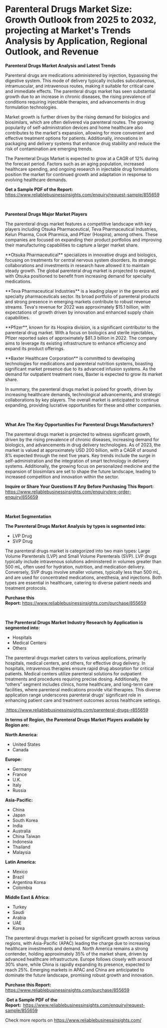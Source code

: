 <p><h1>Parenteral Drugs Market Size: Growth Outlook from 2025 to 2032, projecting at Market's Trends Analysis by Application, Regional Outlook, and Revenue</h1></p><p><strong>Parenteral Drugs Market Analysis and Latest Trends</strong></p>
<p><p>Parenteral drugs are medications administered by injection, bypassing the digestive system. This mode of delivery typically includes subcutaneous, intramuscular, and intravenous routes, making it suitable for critical care and immediate effects. The parenteral drugs market has seen substantial growth due to an increase in chronic diseases, the rising prevalence of conditions requiring injectable therapies, and advancements in drug formulation technologies.</p><p>Market growth is further driven by the rising demand for biologics and biosimilars, which are often delivered via parenteral routes. The growing popularity of self-administration devices and home healthcare also contributes to the market's expansion, allowing for more convenient and effective treatment options for patients. Additionally, innovations in packaging and delivery systems that enhance drug stability and reduce the risk of contamination are emerging trends.</p><p>The Parenteral Drugs Market is expected to grow at a CAGR of 12% during the forecast period. Factors such as an aging population, increased healthcare spending, and ongoing research in injectable drug formulations position the market for continued growth and adaptation in response to evolving healthcare demands.</p></p>
<p><strong>Get a Sample PDF of the Report:&nbsp;</strong> <a href="https://www.reliablebusinessinsights.com/enquiry/request-sample/855659?utm_campaign=3004&utm_medium=2&utm_source=Github&utm_content=ia&utm_term=08032025&utm_id=parenteral-drugs">https://www.reliablebusinessinsights.com/enquiry/request-sample/855659</a></p>
<p>&nbsp;</p>
<p><strong>Parenteral Drugs Major Market Players</strong></p>
<p><p>The parenteral drugs market features a competitive landscape with key players including Otsuka Pharmaceutical, Teva Pharmaceutical Industries, Kelun Pharma, Cook Pharmica, and Pfizer (Hospira), among others. These companies are focused on expanding their product portfolios and improving their manufacturing capabilities to capture a larger market share.</p><p>**Otsuka Pharmaceutical** specializes in innovative drugs and biologics, focusing on treatments for central nervous system disorders. Its strategic collaborations and investments in research have allowed it to maintain steady growth. The global parenteral drug market is projected to expand, with Otsuka positioned to benefit from increasing demand for specialty medications.</p><p>**Teva Pharmaceutical Industries** is a leading player in the generics and specialty pharmaceuticals sector. Its broad portfolio of parenteral products and strong presence in emerging markets contribute to robust revenue streams. Teva's revenue for 2022 was approximately $15.1 billion, with expectations of growth driven by innovation and enhanced supply chain capabilities.</p><p>**Pfizer**, known for its Hospira division, is a significant contributor to the parenteral drug market. With a focus on biologics and sterile injectables, Pfizer reported sales of approximately $81.3 billion in 2022. The company aims to leverage its existing infrastructure to enhance efficiency and expand its product offerings.</p><p>**Baxter Healthcare Corporation** is committed to developing technologies for medications and parenteral nutrition systems, boasting significant market presence due to its advanced infusion systems. As the demand for outpatient treatment rises, Baxter is expected to grow its market share.</p><p>In summary, the parenteral drugs market is poised for growth, driven by increasing healthcare demands, technological advancements, and strategic collaborations by key players. The overall market is anticipated to continue expanding, providing lucrative opportunities for these and other companies.</p></p>
<p>&nbsp;</p>
<p><strong>What Are The Key Opportunities For Parenteral Drugs Manufacturers?</strong></p>
<p><p>The parenteral drugs market is projected to witness significant growth, driven by the rising prevalence of chronic diseases, increasing demand for biologics, and advancements in drug delivery technologies. As of 2023, the market is valued at approximately USD 200 billion, with a CAGR of around 8% expected through the next five years. Key trends include the surge in self-administration and the integration of smart technology in delivery systems. Additionally, the growing focus on personalized medicine and the expansion of biosimilars are set to shape the future landscape, leading to increased competition and innovation within the sector.</p></p>
<p><strong>Inquire or Share Your Questions If Any Before Purchasing This Report:</strong> <a href="https://www.reliablebusinessinsights.com/enquiry/pre-order-enquiry/855659?utm_campaign=3004&utm_medium=2&utm_source=Github&utm_content=ia&utm_term=08032025&utm_id=parenteral-drugs">https://www.reliablebusinessinsights.com/enquiry/pre-order-enquiry/855659</a></p>
<p>&nbsp;</p>
<p><strong>Market Segmentation</strong></p>
<p><strong>The Parenteral Drugs Market Analysis by types is segmented into:</strong></p>
<p><ul><li>LVP Drug</li><li>SVP Drug</li></ul></p>
<p><p>The parenteral drugs market is categorized into two main types: Large Volume Parenterals (LVP) and Small Volume Parenterals (SVP). LVP drugs typically include intravenous solutions administered in volumes greater than 500 mL, often used for hydration, nutrition, and medication delivery. Conversely, SVP drugs involve smaller volumes, typically less than 500 mL, and are used for concentrated medications, anesthesia, and injections. Both types are essential in healthcare, catering to diverse patient needs and treatment protocols.</p></p>
<p><strong>Purchase this Report:&nbsp;</strong><a href="https://www.reliablebusinessinsights.com/purchase/855659?utm_campaign=3004&utm_medium=2&utm_source=Github&utm_content=ia&utm_term=08032025&utm_id=parenteral-drugs">https://www.reliablebusinessinsights.com/purchase/855659</a></p>
<p>&nbsp;</p>
<p><strong>The Parenteral Drugs Market Industry Research by Application is segmented into:</strong></p>
<p><ul><li>Hospitals</li><li>Medical Centers</li><li>Others</li></ul></p>
<p><p>The parenteral drugs market caters to various applications, primarily hospitals, medical centers, and others, for effective drug delivery. In hospitals, intravenous therapies ensure rapid drug absorption for critical patients. Medical centers utilize parenteral solutions for outpatient treatments and procedures requiring precise dosing. Additionally, the “others” segment includes clinics, home healthcare, and long-term care facilities, where parenteral medications provide vital therapies. This diverse application range underscores parenteral drugs' significant role in enhancing patient care and treatment outcomes across healthcare settings.</p></p>
<p><a href="https://www.reliablebusinessinsights.com/parenteral-drugs-r855659?utm_campaign=3004&utm_medium=2&utm_source=Github&utm_content=ia&utm_term=08032025&utm_id=parenteral-drugs">&nbsp;https://www.reliablebusinessinsights.com/parenteral-drugs-r855659</a></p>
<p><strong>In terms of Region, the Parenteral Drugs Market Players available by Region are:</strong></p>
<p>
    <p> <strong> North America: </strong>
        <ul>
            <li>United States</li>
            <li>Canada</li>
        </ul>
        </p> 
    <p> <strong> Europe: </strong>
        <ul>
            <li>Germany</li>
            <li>France</li>
            <li>U.K.</li>
            <li>Italy</li>
            <li>Russia</li>
        </ul>
        </p> 
    <p> <strong> Asia-Pacific: </strong>
        <ul>
            <li>China</li>
            <li>Japan</li>
            <li>South Korea</li>
            <li>India</li>
            <li>Australia</li>
            <li>China Taiwan</li>
            <li>Indonesia</li>
            <li>Thailand</li>
            <li>Malaysia</li>
        </ul>
        </p> 
    <p> <strong> Latin America: </strong>
        <ul>
            <li>Mexico</li>
            <li>Brazil</li>
            <li>Argentina Korea</li>
            <li>Colombia</li>
        </ul>
        </p> 
    <p> <strong> Middle East & Africa: </strong>
        <ul>
            <li>Turkey</li>
            <li>Saudi</li>
            <li>Arabia</li>
            <li>UAE</li>
            <li>Korea</li>
        </ul>
    </p>
    </p>
<p><p>The parenteral drugs market is poised for significant growth across various regions, with Asia-Pacific (APAC) leading the charge due to increasing healthcare investments and demand. North America remains a strong contender, holding approximately 35% of the market share, driven by advanced healthcare infrastructure. Europe follows closely with around 30% share, while China is rapidly expanding its presence, expected to reach 25%. Emerging markets in APAC and China are anticipated to dominate the future landscape, promising robust growth and innovation.</p></p>
<p><strong>Purchase this Report: </strong><a href="https://www.reliablebusinessinsights.com/purchase/855659?utm_campaign=3004&utm_medium=2&utm_source=Github&utm_content=ia&utm_term=08032025&utm_id=parenteral-drugs">https://www.reliablebusinessinsights.com/purchase/855659</a></p>
<p>&nbsp;<strong>Get a Sample PDF of the Report:&nbsp;&nbsp;</strong><a href="https://www.reliablebusinessinsights.com/enquiry/request-sample/855659?utm_campaign=3004&utm_medium=2&utm_source=Github&utm_content=ia&utm_term=08032025&utm_id=parenteral-drugs">https://www.reliablebusinessinsights.com/enquiry/request-sample/855659</a></p>
<p><strong></strong></p>
<p>Check more reports on <a href="https://www.reliablebusinessinsights.com/?utm_campaign=3004&utm_medium=2&utm_source=Github&utm_content=ia&utm_term=08032025&utm_id=parenteral-drugs">https://www.reliablebusinessinsights.com/</a></p>